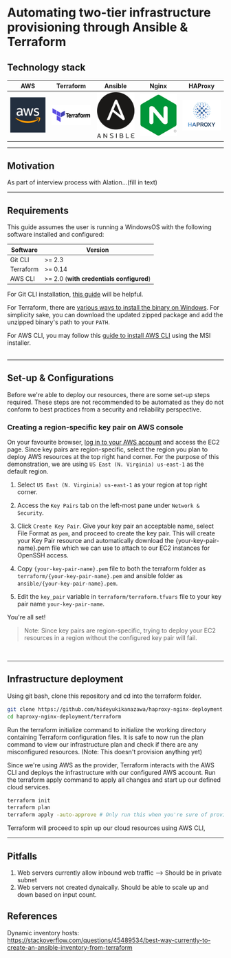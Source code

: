 # Automating two-tier infrastructure provisioning through Ansible & Terraform

## Technology stack
AWS | Terraform | Ansible | Nginx | HAProxy
:-------------------------:|:-------------------------:|:-------------------------:|:-------------------------:|:-------------------------:
<img src="images/aws.png" width="100">  |  <img src="images/terraform.png" width="100">  | <img src="images/ansible.png" width="100"> | <img src="images/nginx.png" width="100"> | <img src="images/haproxy.png" width="100"> 
---
## Motivation
As part of interview process with Alation...(fill in text)

---
## Requirements
This guide assumes the user is running a WindowsOS with the following software installed and configured:

| Software  | Version |
| ------------- | ------------- |
| Git CLI  | >= 2.3 |
| Terraform  | >= 0.14 |
| AWS CLI | >= 2.0 (**with credentials configured**) |


For Git CLI installation, [this guide](https://git-scm.com/book/en/v2/Getting-Started-Installing-Git) will be helpful.

For Terraform, there are [various ways to install the binary on Windows](https://learn.hashicorp.com/tutorials/terraform/install-cli). For simplicity sake, you can download the updated zipped package and add the unzipped binary's path to your `PATH`.

For AWS CLI, you may follow this [guide to install AWS CLI](https://docs.aws.amazon.com/cli/latest/userguide/install-cliv2-windows.html) using the MSI installer.
<br><br>

---
## Set-up & Configurations
Before we're able to deploy our resources, there are some set-up steps required. These steps are not recommended to be automated as they do not conform to best practices from a security and reliability perspective.

### Creating a region-specific key pair on AWS console
On your favourite browser, [log in to your AWS account](https://aws.amazon.com/console/) and access the EC2 page. Since key pairs are region-specific, select the region you plan to deploy AWS resources at the top right hand corner. For the purpose of this demonstration, we are using ```US East (N. Virginia) us-east-1``` as the default region.

1. Select ```US East (N. Virginia) us-east-1``` as your region at top right corner.

2. Access the ```Key Pairs``` tab on the left-most pane under ```Network & Security```. 

3. Click ```Create Key Pair```. Give your key pair an acceptable name, select File Format as ```pem```, and proceed to create the key pair. This will create your Key Pair resource and automatically download the {your-key-pair-name}.pem file which we can use to attach to our EC2 instances for OpenSSH access. 

4. Copy ```{your-key-pair-name}.pem``` file to both the terraform folder as ```terraform/{your-key-pair-name}.pem``` and ansible folder as ```ansible/{your-key-pair-name}.pem```.

5. Edit the ```key_pair``` variable in ```terraform/terraform.tfvars``` file to your key pair name ```your-key-pair-name```.

You're all set!

> Note: Since key pairs are region-specific, trying to deploy your EC2 resources in a region without the configured key pair will fail.

<br>

---

## Infrastructure deployment

Using git bash, clone this repository and cd into the terraform folder.
```bash
git clone https://github.com/hideyukikanazawa/haproxy-nginx-deployment.git
cd haproxy-nginx-deployment/terraform
```

Run the terraform initialize command to initialize the working directory containing Terraform configuration files. It is safe to now run the plan command to view our infrastructure plan and check if there are any misconfigured resources. (Note: This doesn't provision anything yet)

Since we're using AWS as the provider, Terraform interacts with the AWS CLI and deploys the infrastructure with our configured AWS account. Run the terraform apply command to apply all changes and start up our defined cloud services. 
```bash
terraform init
terraform plan
terraform apply -auto-approve # Only run this when you're sure of provisioning infrastructure
```
Terraform will proceed to spin up our cloud resources using AWS CLI, 

---

## Pitfalls
1. Web servers currently allow inbound web traffic --> Should be in private subnet
2. Web servers not created dynaically. Should be able to scale up and down based on input count.



## References

Dynamic inventory hosts: https://stackoverflow.com/questions/45489534/best-way-currently-to-create-an-ansible-inventory-from-terraform